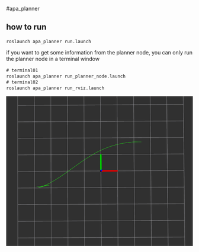 #apa_planner

## how to run
```
roslaunch apa_planner run.launch
```

if you want to get some information from the planner node, you can only run the planner node in a terminal window
```
# terminal01
roslaunch apa_planner run_planner_node.launch
# terminal02
roslaunch apa_planner run_rviz.launch
```


![result](./pictures/1.png)
